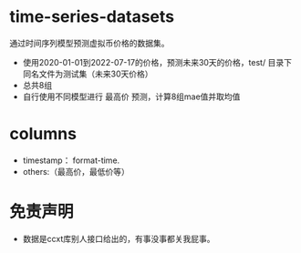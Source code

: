 # time-series-datasets
通过时间序列模型预测虚拟币价格的数据集。 
- 使用2020-01-01到2022-07-17的价格，预测未来30天的价格，test/ 目录下同名文件为测试集（未来30天价格）
- 总共8组
- 自行使用不同模型进行 最高价 预测，计算8组mae值并取均值

# columns
- timestamp： format-time.
- others:（最高价，最低价等）

# 免责声明
- 数据是ccxt库别人接口给出的，有事没事都关我屁事。
